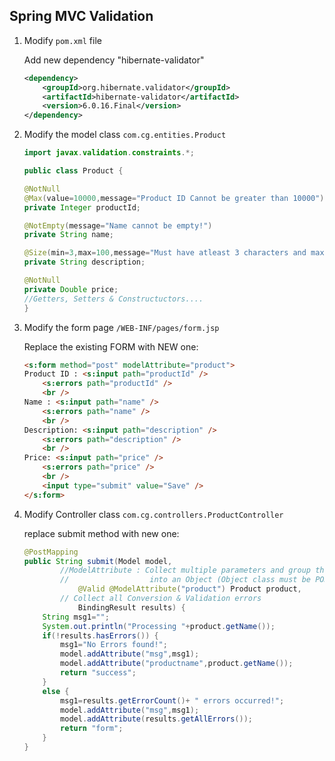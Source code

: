 ## Spring MVC Validation


1. Modify `pom.xml` file

	Add new dependency "hibernate-validator"

	```xml
  	<dependency>
  		<groupId>org.hibernate.validator</groupId>
  		<artifactId>hibernate-validator</artifactId>
  		<version>6.0.16.Final</version>
  	</dependency>
	```

2.	Modify the model class `com.cg.entities.Product`

	```java
	import javax.validation.constraints.*;

	public class Product {

	@NotNull
	@Max(value=10000,message="Product ID Cannot be greater than 10000")
	private Integer productId;
	
	@NotEmpty(message="Name cannot be empty!")
	private String name;
	
	@Size(min=3,max=100,message="Must have atleast 3 characters and max 100 characters")
	private String description;
	
	@NotNull
	private Double price;
	//Getters, Setters & Constructuctors....
	}

	```

3.	Modify the form page `/WEB-INF/pages/form.jsp`

	Replace the existing FORM with NEW one:

	```html
	<s:form method="post" modelAttribute="product">
	Product ID : <s:input path="productId" />
		<s:errors path="productId" />
		<br />
	Name : <s:input path="name" />
		<s:errors path="name" />
		<br />
	Description: <s:input path="description" />
		<s:errors path="description" />
		<br />
	Price: <s:input path="price" />
		<s:errors path="price" />
		<br />
		<input type="submit" value="Save" />
	</s:form>
	```

4.	Modify Controller class `com.cg.controllers.ProductController`

	replace submit method with new one:

	```java
	@PostMapping
	public String submit(Model model,
			//ModelAttribute : Collect multiple parameters and group them
			//  				into an Object (Object class must be POJO)
				@Valid @ModelAttribute("product") Product product,
			// Collect all Conversion & Validation errors
				BindingResult results) {
		String msg1="";
		System.out.println("Processing "+product.getName());
		if(!results.hasErrors()) {
			msg1="No Errors found!";
			model.addAttribute("msg",msg1);
			model.addAttribute("productname",product.getName());
			return "success";
		}
		else {
			msg1=results.getErrorCount()+ " errors occurred!";
			model.addAttribute("msg",msg1);
			model.addAttribute(results.getAllErrors());
			return "form";
		}
	}
	```